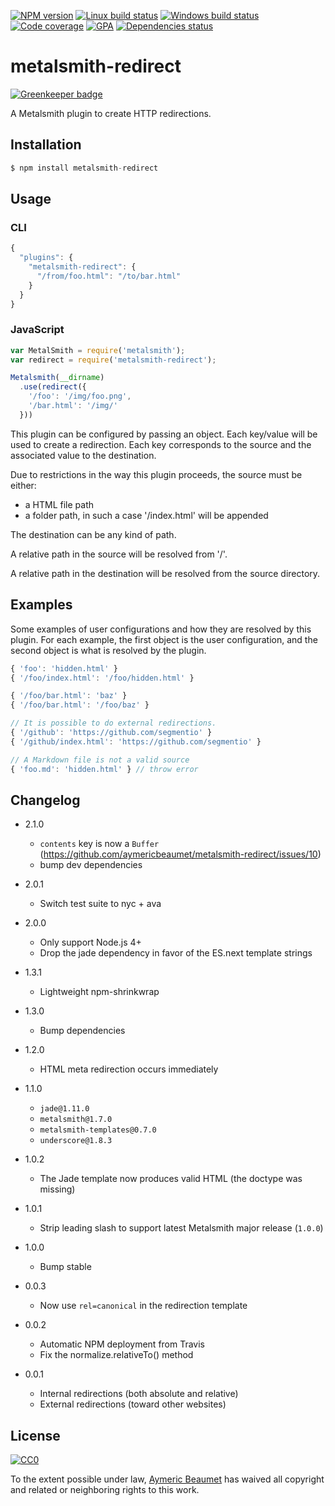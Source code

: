 [![NPM version](https://img.shields.io/npm/v/metalsmith-redirect.svg?style=flat&label=npm)](https://www.npmjs.com/package/metalsmith-redirect)
[![Linux build status](https://img.shields.io/travis/aymericbeaumet/metalsmith-redirect/master.svg?style=flat&label=linux)](https://travis-ci.org/aymericbeaumet/metalsmith-redirect)
[![Windows build status](https://img.shields.io/appveyor/ci/aymericbeaumet/metalsmith-redirect/master.svg?style=flat&label=windows)](https://ci.appveyor.com/project/aymericbeaumet/metalsmith-redirect)
[![Code coverage](https://img.shields.io/codeclimate/coverage/github/aymericbeaumet/metalsmith-redirect.svg?style=flat&label=coverage)](https://codeclimate.com/github/aymericbeaumet/metalsmith-redirect)
[![GPA](https://img.shields.io/codeclimate/github/aymericbeaumet/metalsmith-redirect.svg?style=flat&label=GPA)](https://codeclimate.com/github/aymericbeaumet/metalsmith-redirect)
[![Dependencies status](https://img.shields.io/david/aymericbeaumet/metalsmith-redirect.svg?style=flat&label=dependencies)](https://david-dm.org/aymericbeaumet/metalsmith-redirect)

# metalsmith-redirect

[![Greenkeeper badge](https://badges.greenkeeper.io/aymericbeaumet/metalsmith-redirect.svg)](https://greenkeeper.io/)

A Metalsmith plugin to create HTTP redirections.

## Installation

```javascript
$ npm install metalsmith-redirect
```

## Usage

### CLI

```javascript
{
  "plugins": {
    "metalsmith-redirect": {
      "/from/foo.html": "/to/bar.html"
    }
  }
}
```

### JavaScript

```javascript
var MetalSmith = require('metalsmith');
var redirect = require('metalsmith-redirect');

Metalsmith(__dirname)
  .use(redirect({
    '/foo': '/img/foo.png',
    '/bar.html': '/img/'
  }))
```

This plugin can be configured by passing an object. Each key/value will be used
to create a redirection. Each key corresponds to the source and the associated
value to the destination.

Due to restrictions in the way this plugin proceeds, the source must be either:
- a HTML file path
- a folder path, in such a case '/index.html' will be appended

The destination can be any kind of path.

A relative path in the source will be resolved from '/'.

A relative path in the destination will be resolved from the source directory.

## Examples

Some examples of user configurations and how they are resolved by this plugin.
For each example, the first object is the user configuration, and the second
object is what is resolved by the plugin.


```javascript
{ 'foo': 'hidden.html' }
{ '/foo/index.html': '/foo/hidden.html' }
```

```javascript
{ '/foo/bar.html': 'baz' }
{ '/foo/bar.html': '/foo/baz' }
```

```javascript
// It is possible to do external redirections.
{ '/github': 'https://github.com/segmentio' }
{ '/github/index.html': 'https://github.com/segmentio' }
```

```javascript
// A Markdown file is not a valid source
{ 'foo.md': 'hidden.html' } // throw error
```

## Changelog

* 2.1.0
  * `contents` key is now a `Buffer`
    (https://github.com/aymericbeaumet/metalsmith-redirect/issues/10)
  * bump dev dependencies

* 2.0.1
  * Switch test suite to nyc + ava

* 2.0.0
  * Only support Node.js 4+
  * Drop the jade dependency in favor of the ES.next template strings

* 1.3.1
  * Lightweight npm-shrinkwrap

* 1.3.0
  * Bump dependencies

* 1.2.0
  * HTML meta redirection occurs immediately

* 1.1.0
  * `jade@1.11.0`
  * `metalsmith@1.7.0`
  * `metalsmith-templates@0.7.0`
  * `underscore@1.8.3`

* 1.0.2
  * The Jade template now produces valid HTML (the doctype was missing)

* 1.0.1
  * Strip leading slash to support latest Metalsmith major release (`1.0.0`)

* 1.0.0
  * Bump stable

* 0.0.3
  * Now use `rel=canonical` in the redirection template

* 0.0.2
  * Automatic NPM deployment from Travis
  * Fix the normalize.relativeTo() method

* 0.0.1
  * Internal redirections (both absolute and relative)
  * External redirections (toward other websites)

## License

[![CC0](http://i.creativecommons.org/p/zero/1.0/88x31.png)](http://creativecommons.org/publicdomain/zero/1.0/)

To the extent possible under law, [Aymeric Beaumet](https://aymericbeaumet.com)
has waived all copyright and related or neighboring rights to this work.
